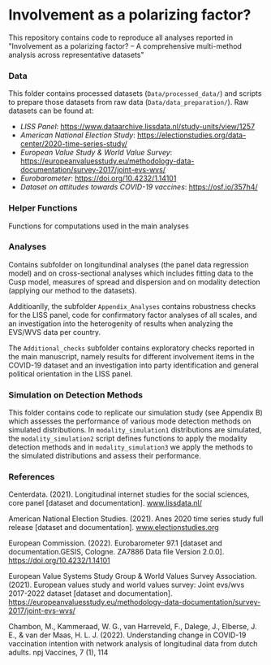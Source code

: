 # Involvement as a polarizing factor? 

This repository contains code to reproduce all analyses reported in "Involvement as a polarizing factor? – A comprehensive multi-method analysis across representative datasets"

### Data 

This folder contains processed datasets (`Data/processed_data/`) and scripts to prepare those datasets from raw data (`Data/data_preparation/`). Raw datasets can be found at: 

- *LISS Panel*: https://www.dataarchive.lissdata.nl/study-units/view/1257
- *American National Election Study*: https://electionstudies.org/data-center/2020-time-series-study/
- *European Value Study & World Value Survey*: https://europeanvaluesstudy.eu/methodology-data-documentation/survey-2017/joint-evs-wvs/
- *Eurobarometer*: https://doi.org/10.4232/1.14101
- *Dataset on attitudes towards COVID-19 vaccines*: https://osf.io/357h4/

### Helper Functions

Functions for computations used in the main analyses

### Analyses

Contains subfolder on longitundinal analyses (the panel data regression model) and on cross-sectional analyses which includes fitting data to the Cusp model, measures of spread and dispersion and on modality detection (applying our method to the datasets). 

Additioanlly, the subfolder `Appendix_Analyses` contains robustness checks for the LISS panel, code for confirmatory factor analyses of all scales, and an investigation into the heterogenity of results when analyzing the EVS/WVS data per country. 

The `Additional_checks` subfolder contains exploratory checks reported in the main manuscript, namely results for different involvement items in the COVID-19 dataset and an investigation into party identification and general political orientation in the LISS panel.

### Simulation on Detection Methods

This folder contains code to replicate our simulation study (see Appendix B) which assesses the performance of various mode detection methods on simulated distributions. In `modality_simulation1` distributions are simulated, the `modality_simulation2` script defines functions to apply the modality detection methods and in `modality_simulation3` we apply the methods to the simulated distributions and assess their performance. 

### References

Centerdata. (2021). Longitudinal internet studies for the social sciences, core panel [dataset and documentation]. www.lissdata.nl/

American National Election Studies. (2021). Anes 2020 time series study full release [dataset and documentation]. www.electionstudies.org

European Commission. (2022). Eurobarometer 97.1 [dataset and documentation.GESIS, Cologne. ZA7886 Data file Version 2.0.0]. https://doi.org/10.4232/1.14101

European Value Systems Study Group & World Values Survey Association. (2021). European values study and world values survey: Joint evs/wvs 2017-2022 dataset [dataset and documentation]. https://europeanvaluesstudy.eu/methodology-data-documentation/survey-2017/joint-evs-wvs/

Chambon, M., Kammeraad, W. G., van Harreveld, F., Dalege, J., Elberse, J. E., & van der Maas, H. L. J. (2022). Understanding change in COVID-19 vaccination intention with  network analysis of longitudinal data from dutch adults. npj Vaccines, 7 (1), 114
